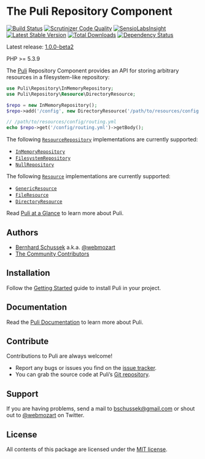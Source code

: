 The Puli Repository Component
=============================

[![Build Status](https://travis-ci.org/puli/repository.svg?branch=1.0.0-beta2)](https://travis-ci.org/puli/repository)
[![Scrutinizer Code Quality](https://scrutinizer-ci.com/g/puli/repository/badges/quality-score.png?b=1.0.0-beta2)](https://scrutinizer-ci.com/g/puli/repository/?branch=1.0.0-beta2)
[![SensioLabsInsight](https://insight.sensiolabs.com/projects/65d650d5-04a3-41e7-bca0-bb83cae90e47/mini.png)](https://insight.sensiolabs.com/projects/65d650d5-04a3-41e7-bca0-bb83cae90e47)
[![Latest Stable Version](https://poser.pugx.org/puli/repository/v/stable.svg)](https://packagist.org/packages/puli/repository)
[![Total Downloads](https://poser.pugx.org/puli/repository/downloads.svg)](https://packagist.org/packages/puli/repository)
[![Dependency Status](https://www.versioneye.com/php/puli:repository/1.0.0/badge.svg)](https://www.versioneye.com/php/puli:repository/1.0.0)

Latest release: [1.0.0-beta2](https://packagist.org/packages/puli/repository#1.0.0-beta2)

PHP >= 5.3.9

The [Puli] Repository Component provides an API for storing arbitrary resources
in a filesystem-like repository:

```php
use Puli\Repository\InMemoryRepository;
use Puli\Repository\Resource\DirectoryResource;

$repo = new InMemoryRepository();
$repo->add('/config', new DirectoryResource('/path/to/resources/config'));

// /path/to/resources/config/routing.yml
echo $repo->get('/config/routing.yml')->getBody();
```

The following [`ResourceRepository`] implementations are currently supported:

* [`InMemoryRepository`]
* [`FilesystemRepository`]
* [`NullRepository`]

The following [`Resource`] implementations are currently supported:

* [`GenericResource`]
* [`FileResource`]
* [`DirectoryResource`]

Read [Puli at a Glance] to learn more about Puli.

Authors
-------

* [Bernhard Schussek] a.k.a. [@webmozart]
* [The Community Contributors]

Installation
------------

Follow the [Getting Started] guide to install Puli in your project.

Documentation
-------------

Read the [Puli Documentation] to learn more about Puli.

Contribute
----------

Contributions to Puli are always welcome!

* Report any bugs or issues you find on the [issue tracker].
* You can grab the source code at Puli’s [Git repository].

Support
-------

If you are having problems, send a mail to bschussek@gmail.com or shout out to
[@webmozart] on Twitter.

License
-------

All contents of this package are licensed under the [MIT license].

[Puli]: http://puli.io
[Bernhard Schussek]: http://webmozarts.com
[The Community Contributors]: https://github.com/puli/repository/graphs/contributors
[Getting Started]: http://docs.puli.io/en/latest/getting-started.html
[Puli Documentation]: http://docs.puli.io/en/latest/index.html
[Puli at a Glance]: http://docs.puli.io/en/latest/at-a-glance.html
[issue tracker]: https://github.com/puli/issues/issues
[Git repository]: https://github.com/puli/repository
[@webmozart]: https://twitter.com/webmozart
[MIT license]: LICENSE
[`ResourceRepository`]: http://api.puli.io/latest/class-Puli.Repository.Api.ResourceRepository.html
[`InMemoryRepository`]: http://api.puli.io/latest/class-Puli.Repository.InMemoryRepository.html
[`FilesystemRepository`]: http://api.puli.io/latest/class-Puli.Repository.FilesystemRepository.html
[`NullRepository`]: http://api.puli.io/latest/class-Puli.Repository.NullRepository.html
[`Resource`]: http://api.puli.io/latest/class-Puli.Repository.Api.Resource.Resource.html
[`GenericResource`]: http://api.puli.io/latest/class-Puli.Repository.Resource.GenericResource.html
[`FileResource`]: http://api.puli.io/latest/class-Puli.Repository.Resource.FileResource.html
[`DirectoryResource`]: http://api.puli.io/latest/class-Puli.Repository.Resource.DirectoryResource.html
